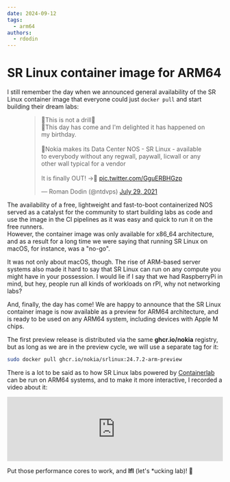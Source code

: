 ```yaml
---
date: 2024-09-12
tags:
  - arm64
authors:
  - rdodin
---
```


# SR Linux container image for ARM64

I still remember the day when we announced general availability of the SR Linux container image that everyone could just `docker pull` and start building their dream labs:

<figure><blockquote class="twitter-tweet"><p lang="en" dir="ltr">🚨This is not a drill🚨<br>🥳This day has come and I&#39;m delighted it has happened on my birthday.<br><br>🚀Nokia makes its Data Center NOS - SR Linux - available to everybody without any regwall, paywall, licwall or any other wall typical for a vendor<br><br>It is finally OUT! -&gt;🧵 <a href="https://x.com/ntdvps/status/1420786138009190404">pic.twitter.com/GguERBHGzp</a></p>&mdash; Roman Dodin (@ntdvps) <a href="https://twitter.com/ntdvps/status/1420786138009190404?ref_src=twsrc%5Etfw">July 29, 2021</a></blockquote> <script async src="https://platform.twitter.com/widgets.js" charset="utf-8"></script></figure>

The availability of a free, lightweight and fast-to-boot containerized NOS served as a catalyst for the community to start building labs as code and use the image in the CI pipelines as it was easy and quick to run it on the free runners.  
However, the container image was only available for x86_64 architecture, and as a result for a long time we were saying that running SR Linux on macOS, for instance, was a "no-go".

It was not only about macOS, though. The rise of ARM-based server systems also made it hard to say that SR Linux can run on any compute you might have in your possession. I would lie if I say that we had RaspberryPi in mind, but hey, people run all kinds of workloads on rPI, why not networking labs?

And, finally, the day has come! We are happy to announce that the SR Linux container image is now available as a preview for ARM64 architecture, and is ready to be used on any ARM64 system, including devices with Apple M chips.

The first preview release is distributed via the same **ghcr.io/nokia** registry, but as long as we are in the preview cycle, we will use a separate tag for it:

```bash
sudo docker pull ghcr.io/nokia/srlinux:24.7.2-arm-preview
```

There is a lot to be said as to how SR Linux labs powered by [Containerlab](https://containerlab.dev) can be run on ARM64 systems, and to make it more interactive, I recorded a video about it:

<div class="iframe-container">
<iframe width="100%" src="https://www.youtube.com/embed/_BTa-CiTpvI" frameborder="0" allow="accelerometer; autoplay; clipboard-write; encrypted-media; gyroscope; picture-in-picture" allowfullscreen></iframe>
</div>

Put those performance cores to work, and **lfl** (let's *ucking lab)! 🚀
